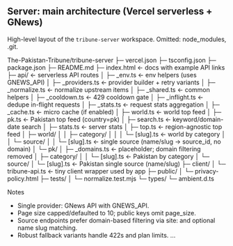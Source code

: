 ## Server: main architecture (Vercel serverless + GNews)

High-level layout of the `tribune-server` workspace. Omitted: node_modules, .git.

The-Pakistan-Tribune/tribune-server
├─ vercel.json
├─ tsconfig.json
├─ package.json
├─ README.md
├─ index.html ← docs with example API links
├─ api/ ← serverless API routes
│ ├─ \_env.ts ← env helpers (uses GNEWS_API)
│ ├─ \_providers.ts ← provider builder + retry variants
│ ├─ \_normalize.ts ← normalize upstream items
│ ├─ \_shared.ts ← common helpers
│ ├─ \_cooldown.ts ← 429 cooldown gate
│ ├─ \_inflight.ts ← dedupe in-flight requests
│ ├─ \_stats.ts ← request stats aggregation
│ ├─ \_cache.ts ← micro cache (if enabled)
│ ├─ world.ts ← world top feed
│ ├─ pk.ts ← Pakistan top feed (country=pk)
│ ├─ search.ts ← keyword/domain-date search
│ ├─ stats.ts ← server stats
│ ├─ top.ts ← region-agnostic top feed
│ ├─ world/
│ │ ├─ category/
│ │ │ └─ [slug].ts ← world by category
│ │ └─ source/
│ │ └─ [slug].ts ← single source (name/slug → source_id, no domain)
│ └─ pk/
│ ├─ \_domains.ts ← placeholder; domain filtering removed
│ ├─ category/
│ │ └─ [slug].ts ← Pakistan by category
│ └─ source/
│ └─ [slug].ts ← Pakistan single source (name/slug)
├─ client/
│ └─ tribune-api.ts ← tiny client wrapper used by app
├─ public/
│ └─ privacy-policy.html
├─ tests/
│ └─ normalize.test.mjs
└─ types/
└─ ambient.d.ts

Notes

- Single provider: GNews API with GNEWS_API.
- Page size capped/defaulted to 10; public keys omit page_size.
- Source endpoints prefer domain-based filtering via site: and optional name slug matching.
- Robust fallback variants handle 422s and plan limits.
  ...
